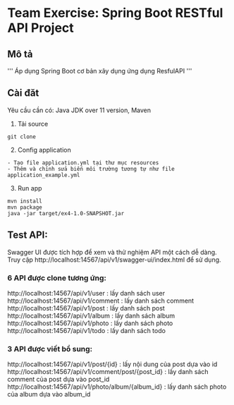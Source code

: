 # Team Exercise: Spring Boot RESTful API Project 

## Mô tả
''' 
Áp dụng Spring Boot cơ bản xây dụng ứng dụng ResfulAPI
'''

## Cài đăt
Yêu cầu cần có: Java JDK over 11 version, Maven

1. Tải source
```
git clone
```
2. Config application
```
- Tạo file application.yml tại thư mục resources
- Thêm và chỉnh sửa biến môi trường tương tự như file application_example.yml 
```

3. Run app 
```
mvn install
mvn package
java -jar target/ex4-1.0-SNAPSHOT.jar
```


## Test API:  
Swagger UI được tích hợp để xem và thử nghiệm API một cách dễ dàng. Truy cập http://localhost:14567/api/v1/swagger-ui/index.html để sử dụng.  

### 6 API được clone tương ứng:  
http://localhost:14567/api/v1/user : lấy danh sách user  
http://localhost:14567/api/v1/comment : lấy danh sách comment  
http://localhost:14567/api/v1/post : lấy danh sách post  
http://localhost:14567/api/v1/album : lấy danh sách album  
http://localhost:14567/api/v1/photo : lấy danh sách photo  
http://localhost:14567/api/v1/todo : lấy danh sách todo

### 3 API được viết bổ sung:  
http://localhost:14567/api/v1/post/{id} : lấy nội dung của post dựa vào id  
http://localhost:14567/api/v1/comment/post/{post_id} : lấy danh sách comment của post dựa vào post_id  
http://localhost:14567/api/v1/photo/album/{album_id} : lấy danh sách photo của album dựa vào album_id
